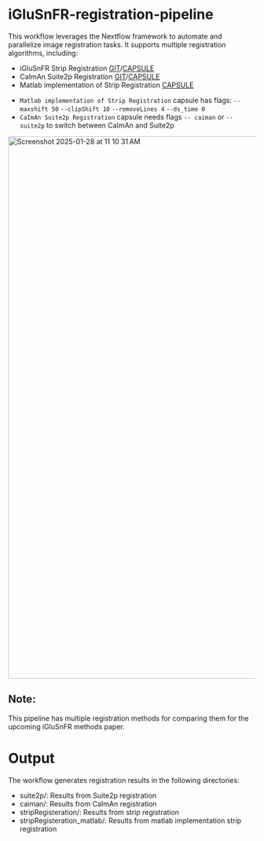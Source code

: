 # iGluSnFR-registration-pipeline
This workflow leverages the Nextflow framework to automate and parallelize image registration tasks. It supports multiple registration algorithms, including:
- iGluSnFR Strip Registration [GIT](https://github.com/AllenNeuralDynamics/iGluSnFR-registration)/[CAPSULE](https://codeocean.allenneuraldynamics.org/capsule/6936755/tree)
- CaImAn Suite2p Registration [GIT](https://github.com/AllenNeuralDynamics/CaImAn-Suite2p-Registeration.git)/[CAPSULE](https://codeocean.allenneuraldynamics.org/capsule/6874496/tree)
- Matlab implementation of Strip Registration [CAPSULE](https://codeocean.allenneuraldynamics.org/capsule/8667111/tree)

* `Matlab implementation of Strip Registration` capsule has flags: `-- maxshift 50` `--clipShift 10` `--removeLines 4` `--ds_time 0` 
* `CaImAn Suite2p Registration` capsule needs flags `-- caiman` or `-- suite2p` to switch between CaImAn and Suite2p

<img width="1103" alt="Screenshot 2025-01-28 at 11 10 31 AM" src="https://github.com/user-attachments/assets/d5442a35-158d-442c-a87b-4d17d9fd9626" />

## Note:
This pipeline has multiple registration methods for comparing them for the upcoming iGluSnFR methods paper. 

# Output
The workflow generates registration results in the following directories:
- suite2p/: Results from Suite2p registration
- caiman/: Results from CaImAn registration
- stripRegisteration/: Results from strip registration
- stripRegisteration_matlab/: Results from matlab implementation strip registration
